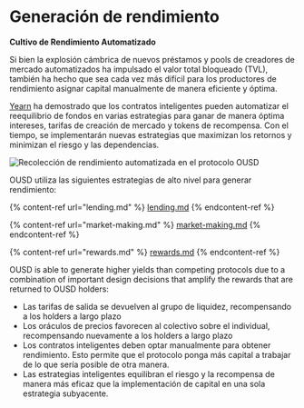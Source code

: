 # Generación de rendimiento

**Cultivo de Rendimiento Automatizado**

Si bien la explosión cámbrica de nuevos préstamos y pools de creadores de mercado automatizados ha impulsado el valor total bloqueado (TVL), también ha hecho que sea cada vez más difícil para los productores de rendimiento asignar capital manualmente de manera eficiente y óptima.

[Yearn](https://yearn.finance) ha demostrado que los contratos inteligentes pueden automatizar el reequilibrio de fondos en varias estrategias para ganar de manera óptima intereses, tarifas de creación de mercado y tokens de recompensa. Con el tiempo, se implementarán nuevas estrategias que maximizan los retornos y minimizan el riesgo y las dependencias.

![Recolección de rendimiento automatizada en el protocolo OUSD](../../.gitbook/assets/ousd_earnings_graphic.png)

OUSD utiliza las siguientes estrategias de alto nivel para generar rendimiento:

{% content-ref url="lending.md" %}
[lending.md](lending.md)
{% endcontent-ref %}

{% content-ref url="market-making.md" %}
[market-making.md](market-making.md)
{% endcontent-ref %}

{% content-ref url="rewards.md" %}
[rewards.md](rewards.md)
{% endcontent-ref %}

OUSD is able to generate higher yields than competing protocols due to a combination of important design decisions that amplify the rewards that are returned to OUSD holders:

* Las tarifas de salida se devuelven al grupo de liquidez, recompensando a los holders a largo plazo
* Los oráculos de precios favorecen al colectivo sobre el individual, recompensando nuevamente a los holders a largo plazo
* Los contratos inteligentes deben optar manualmente para obtener rendimiento. Esto permite que el protocolo ponga más capital a trabajar de lo que sería posible de otra manera.
* Las estrategias inteligentes equilibran el riesgo y la recompensa de manera más eficaz que la implementación de capital en una sola estrategia subyacente.
